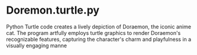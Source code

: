 # Doremon.turtle.py
Python Turtle code creates a lively depiction of Doraemon, the iconic anime cat. The program artfully employs turtle graphics to render Doraemon's recognizable features, capturing the character's charm and playfulness in a visually engaging manne
